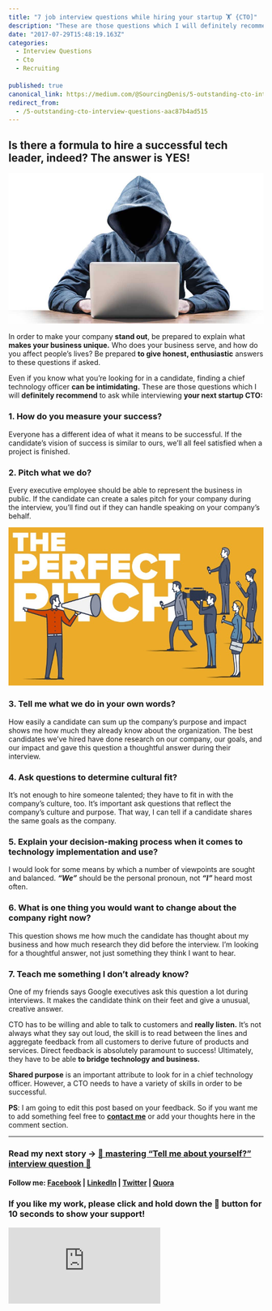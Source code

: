 ```yaml
---
title: "7 job interview questions while hiring your startup 🏋 {CTO]"
description: "These are those questions which I will definitely recommend to ask while interviewing…"
date: "2017-07-29T15:48:19.163Z"
categories: 
  - Interview Questions
  - Cto
  - Recruiting

published: true
canonical_link: https://medium.com/@SourcingDenis/5-outstanding-cto-interview-questions-aac87b4ad515
redirect_from:
  - /5-outstanding-cto-interview-questions-aac87b4ad515
---
```


## Is there a formula to hire a successful tech leader, indeed? The answer is YES!

![The variety in responses from different CTOs might be an **indicator that there is still general consensus on what it means to be a CTO.**](./asset-1.jpeg)

In order to make your company **stand out**, be prepared to explain what **makes your business unique.** Who does your business serve, and how do you affect people’s lives? Be prepared **to give honest, enthusiastic** answers to these questions if asked.

Even if you know what you’re looking for in a candidate, finding a chief technology officer **can be intimidating.** These are those questions which I will **definitely recommend** to ask while interviewing **your next startup CTO:**

### **1\. How do you measure your success?**

Everyone has a different idea of what it means to be successful. If the candidate’s vision of success is similar to ours, we’ll all feel satisfied when a project is finished.

### **2\. Pitch what we do?**

Every executive employee should be able to represent the business in public. If the candidate can create a sales pitch for your company during the interview, you’ll find out if they can handle speaking on your company’s behalf.

![](./asset-2.jpeg)

### **3\. Tell me what we do in your own words?**

How easily a candidate can sum up the company’s purpose and impact shows me how much they already know about the organization. The best candidates we’ve hired have done research on our company, our goals, and our impact and gave this question a thoughtful answer during their interview.

### **4\. Ask questions to determine cultural fit?**

It’s not enough to hire someone talented; they have to fit in with the company’s culture, too. It’s important ask questions that reflect the company’s culture and purpose. That way, I can tell if a candidate shares the same goals as the company.

### 5\. Explain your decision-making process when it comes to technology implementation and use?

I would look for some means by which a number of viewpoints are sought and balanced. **_“We”_** should be the personal pronoun, not **_“I”_** heard most often.

### **6\. What is one thing you would want to change about the company right now?**

This question shows me how much the candidate has thought about my business and how much research they did before the interview. I’m looking for a thoughtful answer, not just something they think I want to hear.

### **7\. Teach me something I don’t already know?**

One of my friends says Google executives ask this question a lot during interviews. It makes the candidate think on their feet and give a unusual, creative answer.

CTO has to be willing and able to talk to customers and **really listen.** It’s not always what they say out loud, the skill is to read between the lines and aggregate feedback from all customers to derive future of products and services. Direct feedback is absolutely paramount to success! Ultimately, they have to be able **to bridge technology and business.**

**Shared purpose** is an important attribute to look for in a chief technology officer. However, a CTO needs to have a variety of skills in order to be successful.

**PS**: I am going to edit this post based on your feedback. So if you want me to add something feel free to [**contact me**](https://twitter.com/diskevi4)  or add your thoughts here in the comment section.

---

### Read my next story → [🔎 mastering “Tell me about yourself?” interview question 🤔](https://medium.com/42hire-don-t-panic-just-hire/mastering-the-tell-me-about-yourself-job-interview-question-fe790ba17c73)

#### Follow me: [Facebook](https://www.facebook.com/diskevichh) | [LinkedIn](https://www.linkedin.com/in/denisdinkevich/) | [Twitter](https://twitter.com/diskevi4) | [Quora](https://www.quora.com/profile/Denis-Dinkevich)

### If you like my work, please click and hold down the 👏 button for 10 seconds to show your support!

<Embed src="https://upscri.be/fd4fb6?as_embed=true" aspectRatio={undefined} caption="" />
